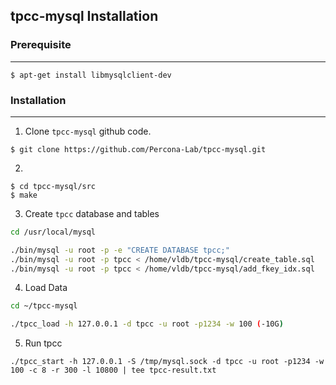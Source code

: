 ## tpcc-mysql Installation

### Prerequisite

---

```shell
$ apt-get install libmysqlclient-dev
```

### Installation

---

1. Clone `tpcc-mysql` github code.

```shell
$ git clone https://github.com/Percona-Lab/tpcc-mysql.git
```

2.

```shell
$ cd tpcc-mysql/src
$ make
```

3. Create `tpcc` database and tables

```bash
cd /usr/local/mysql

./bin/mysql -u root -p -e "CREATE DATABASE tpcc;"
./bin/mysql -u root -p tpcc < /home/vldb/tpcc-mysql/create_table.sql
./bin/mysql -u root -p tpcc < /home/vldb/tpcc-mysql/add_fkey_idx.sql
```

4. Load Data

```bash
cd ~/tpcc-mysql

./tpcc_load -h 127.0.0.1 -d tpcc -u root -p1234 -w 100 (-10G)
```

5. Run tpcc

```
./tpcc_start -h 127.0.0.1 -S /tmp/mysql.sock -d tpcc -u root -p1234 -w 100 -c 8 -r 300 -l 10800 | tee tpcc-result.txt
```
